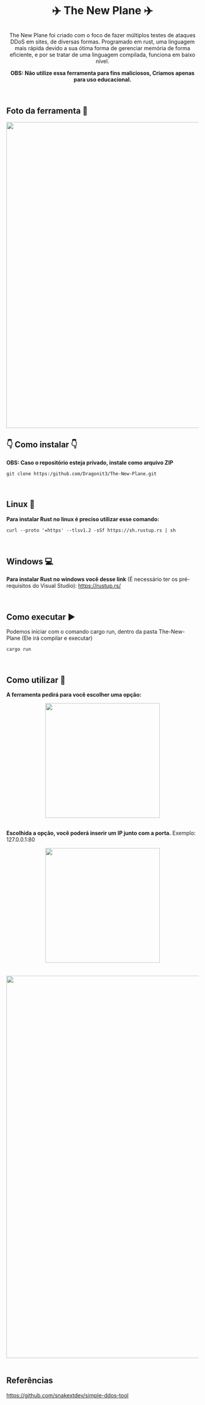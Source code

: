 # <p align = "center"> ✈️ The New Plane ✈️ </p>
<p align = "center"> The New Plane foi criado com o foco de fazer múltiplos testes de ataques DDoS em sites, de diversas formas. Programado em rust, uma linguagem mais rápida devido a sua ótima forma de gerenciar memória de forma eficiente, e por se tratar de uma linguagem compilada, funciona em baixo nível. </p>

**<p align = "center"> OBS: Não utilize essa ferramenta para fins maliciosos, Criamos apenas para uso educacional. </p>**

<br/>

## Foto da ferramenta 📸
<div align="center">
<img src="https://github.com/Dragonit3/The-New-Plane/assets/123481273/b56e5e41-a9fb-4fcc-9544-af51c2d3a785" width="800px" />
</div>


##  👇 Como instalar 👇
**OBS: Caso o repositório esteja privado, instale como arquivo ZIP**
```
git clone https:/github.com/Dragonit3/The-New-Plane.git
```

<br/>

## Linux 🐧
**Para instalar Rust no linux é preciso utilizar esse comando:** 
```
curl --proto '=https' --tlsv1.2 -sSf https://sh.rustup.rs | sh
```
<br/>

## Windows 💻
**Para instalar Rust no windows você desse link** (É necessário ter os pré-requisitos do Visual Studio): https://rustup.rs/ 

<br/> 

## Como executar ▶️
Podemos iniciar com o comando cargo run, dentro da pasta The-New-Plane (Ele irá compilar e executar)
```
cargo run
```
<br/> 

## Como utilizar  🔧
**A ferramenta pedirá para você escolher uma opção:**

<div align="center">
<img src="https://github.com/Dragonit3/The-New-Plane/assets/123481273/9a9d8576-2dee-409e-8e00-cf7beab96b3a" width="300px" />
</div>

<br/>

**Escolhida a opção, você poderá inserir um IP junto com a porta.** Exemplo: 127.0.0.1:80

<div align="center">
<img src="https://github.com/Dragonit3/The-New-Plane/assets/123481273/c3867460-8d98-401f-891a-107461bcba3a" width="300px" />
</div>

<br/> 
<br/>

<div align="center">
<img src="https://github.com/Dragonit3/The-New-Plane/assets/160602980/3952825f-2be4-4521-8eac-71dce7dfba2d" width="1000px" />
</div>

<br/>

## Referências
https://github.com/snakextdev/simple-ddos-tool 

